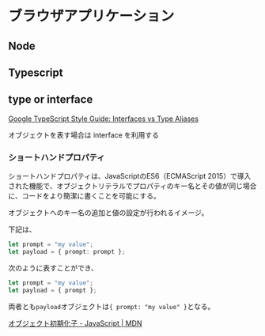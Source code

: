 # ブラウザアプリケーション



## Node 



## Typescript

## type or interface

[Google TypeScript Style Guide: Interfaces vs Type Aliases](https://google.github.io/styleguide/tsguide.html#interfaces-vs-type-aliases)

 オブジェクトを表す場合は interface を利用する

### ショートハンドプロパティ

ショートハンドプロパティは、JavaScriptのES6（ECMAScript 2015）で導入された機能で、オブジェクトリテラルでプロパティのキー名とその値が同じ場合に、コードをより簡潔に書くことを可能にする。

オブジェクトへのキー名の追加と値の設定が行われるイメージ。

下記は、

```typescript
let prompt = "my value";
let payload = { prompt: prompt };
```

次のように表すことができ、

```typescript
let prompt = "my value";
let payload = { prompt };
```

両者とも`payload`オブジェクトは`{ prompt: "my value" }`となる。

[オブジェクト初期化子 - JavaScript | MDN](https://developer.mozilla.org/ja/docs/Web/JavaScript/Reference/Operators/Object_initializer)